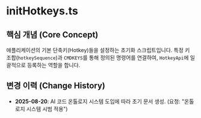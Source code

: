 # initHotkeys.ts

## 핵심 개념 (Core Concept)
애플리케이션의 기본 단축키(Hotkey)들을 설정하는 초기화 스크립트입니다. 특정 키 조합(`hotkeySequence`)과 `CMDKEYS`를 통해 정의된 명령어를 연결하여, `HotkeyApi`에 일괄적으로 등록하는 역할을 합니다.

## 변경 이력 (Change History)
- **2025-08-20**: AI 코드 온톨로지 시스템 도입에 따라 초기 문서 생성. (요청: "온톨로지 시스템 시범 적용")
